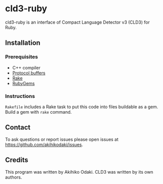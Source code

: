 # cld3-ruby
cld3-ruby is an interface of Compact Language Detector v3 (CLD3) for Ruby.

## Installation
### Prerequisites
* C++ compiler
* [Protocol buffers](https://developers.google.com/protocol-buffers/)
* [Rake](https://ruby.github.io/rake/)
* [RubyGems](https://rubygems.org/)

### Instructions
`Rakefile` includes a Rake task to put this code into files buildable as a gem.
Build a gem with `rake` command.

## Contact

To ask questions or report issues please open issues at
https://github.com/akihikodaki/issues.

## Credits

This program was written by Akihiko Odaki. CLD3 was written by its own authors.
